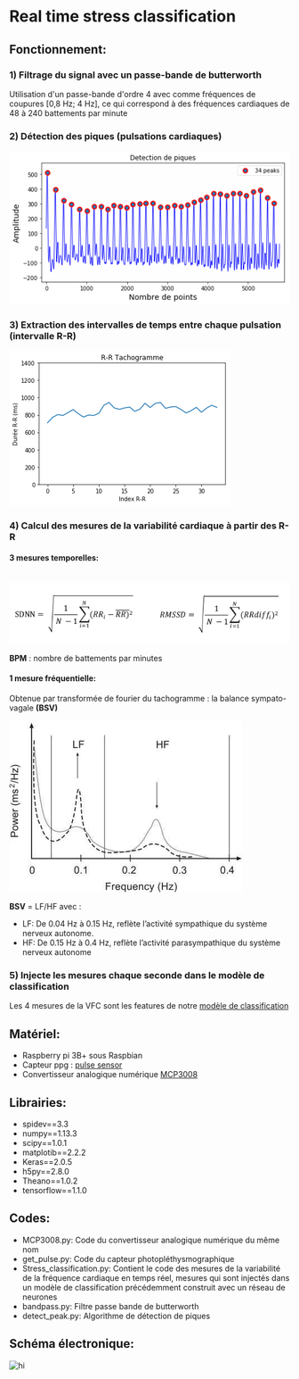 # Real time stress classification
<h2>Fonctionnement:</h2>

  <h3>1) Filtrage du signal avec un passe-bande de butterworth</h3>
  Utilisation d'un passe-bande d'ordre 4 avec comme fréquences de coupures [0,8 Hz; 4 Hz], ce qui correspond à des fréquences cardiaques de 48 à 240 battements par minute
 
  <h3>2) Détection des piques (pulsations cardiaques)</h3>
  
  <img src="images/signal.png" alt="hi" class="inline"/>
 
  
 
  <h3>3) Extraction des intervalles de temps entre chaque pulsation (intervalle R-R)</h3>
    <img src="images/Tachogramme.png" alt="hi" class="inline"/>

  
  <h3>4) Calcul des mesures de la variabilité cardiaque à partir des R-R</h3>
  <h4>3 mesures temporelles: </h4><br/>
  
   <img src="images/formule.png" alt="hi" class="inline"/>

  
  <br/>
  <p><b>BPM</b> : nombre de battements par minutes</p>
  <h4>
    1 mesure fréquentielle:
  </h4> 
  <p>Obtenue par transformée de fourier du tachogramme : la balance sympato-vagale <b>(BSV)</b></p>
  
  <img src="images/bsv.png" alt="hi" class="inline"/>

    
  <p>
  <b>BSV</b> = LF/HF avec :
      <ul>
        <li>LF: De 0.04 Hz à 0.15 Hz, reflète l’activité sympathique du système nerveux autonome.</li>
        <li>HF: De 0.15 Hz à 0.4 Hz, reflète l’activité parasympathique du système nerveux autonome</li>
      </ul>     
  </p>
  <h3>5) Injecte les mesures chaque seconde dans le modèle de classification</h3>
  <p>Les 4 mesures de la VFC sont les features de notre
  <a href ="https://github.com/Fszta/Hrv-classification">modèle de classification</a></p>

<h2>Matériel:</h2>
<ul>
  <li>Raspberry pi 3B+ sous Raspbian</li>
  <li>Capteur ppg : <a href="https://pulsesensor.com/">pulse sensor</a></li>
  <li>Convertisseur analogique numérique <a href="/datasheet_MCP/MCP3008.pdf">MCP3008</a></li>
</ul> 

<h2>Librairies:</h2>
<ul>
  <li>spidev==3.3</li>
  <li>numpy==1.13.3</li>
  <li>scipy==1.0.1</li>
  <li>matplotib==2.2.2</li>
  <li>Keras==2.0.5</li>
  <li>h5py==2.8.0</li>
  <li>Theano==1.0.2</li>
  <li>tensorflow==1.1.0</li>
</ul> 

<h2>Codes:</h2>
 <ul>
  <li>MCP3008.py: Code du convertisseur analogique numérique du même nom </li>
  <li>get_pulse.py: Code du capteur photopléthysmographique</li>
  <li>Stress_classification.py: Contient le code des mesures de la variabilité de la fréquence cardiaque en temps réel, mesures qui sont injectés dans un modèle de classification précédemment construit avec un réseau de neurones</li>
 <li>bandpass.py: Filtre passe bande de butterworth</li>
 <li>detect_peak.py: Algorithme de détection de piques </li>

</ul> 

<h2>Schéma électronique:</h2>
<img src="images/schéma_final.png" alt="hi" class="inline"/>



